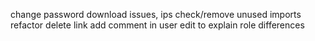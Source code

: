 change password
download issues, ips
check/remove unused imports
refactor delete link
add comment in user edit to explain role differences
